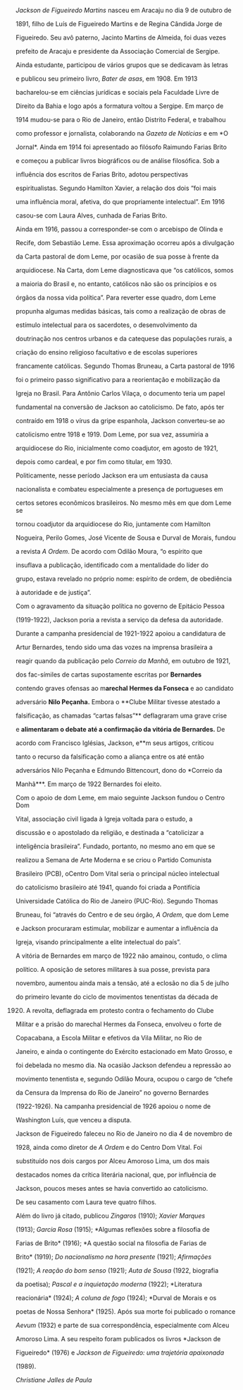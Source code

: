

*Jackson de Figueiredo Martins* nasceu em Aracaju no dia 9 de outubro de

1891, filho de Luís de Figueiredo Martins e de Regina Cândida Jorge de

Figueiredo. Seu avô paterno, Jacinto Martins de Almeida, foi duas vezes

prefeito de Aracaju e presidente da Associação Comercial de Sergipe.



Ainda estudante, participou de vários grupos que se dedicavam às letras

e publicou seu primeiro livro, *Bater de asas*, em 1908. Em 1913

bacharelou-se em ciências jurídicas e sociais pela Faculdade Livre de

Direito da Bahia e logo após a formatura voltou a Sergipe. Em março de

1914 mudou-se para o Rio de Janeiro, então Distrito Federal, e trabalhou

como professor e jornalista, colaborando na *Gazeta de Notícias* e em *O

Jornal*. Ainda em 1914 foi apresentado ao filósofo Raimundo Farias Brito

e começou a publicar livros biográficos ou de análise filosófica. Sob a

influência dos escritos de Farias Brito, adotou perspectivas

espiritualistas. Segundo Hamilton Xavier, a relação dos dois “foi mais

uma influência moral, afetiva, do que propriamente intelectual”. Em 1916

casou-se com Laura Alves, cunhada de Farias Brito.



Ainda em 1916, passou a corresponder-se com o arcebispo de Olinda e

Recife, dom Sebastião Leme. Essa aproximação ocorreu após a divulgação

da Carta pastoral de dom Leme, por ocasião de sua posse à frente da

arquidiocese. Na Carta, dom Leme diagnosticava que “os católicos, somos

a maioria do Brasil e, no entanto, católicos não são os princípios e os

órgãos da nossa vida política”. Para reverter esse quadro, dom Leme

propunha algumas medidas básicas, tais como a realização de obras de

estímulo intelectual para os sacerdotes, o desenvolvimento da

doutrinação nos centros urbanos e da catequese das populações rurais, a

criação do ensino religioso facultativo e de escolas superiores

francamente católicas. Segundo Thomas Bruneau, a Carta pastoral de 1916

foi o primeiro passo significativo para a reorientação e mobilização da

Igreja no Brasil. Para Antônio Carlos Vilaça, o documento teria um papel

fundamental na conversão de Jackson ao catolicismo. De fato, após ter

contraído em 1918 o vírus da gripe espanhola, Jackson converteu-se ao

catolicismo entre 1918 e 1919. Dom Leme, por sua vez, assumiria a

arquidiocese do Rio, inicialmente como coadjutor, em agosto de 1921,

depois como cardeal, e por fim como titular, em 1930.



Politicamente, nesse período Jackson era um entusiasta da causa

nacionalista e combateu especialmente a presença de portugueses em

certos setores econômicos brasileiros. No mesmo mês em que dom Leme se

tornou coadjutor da arquidiocese do Rio, juntamente com Hamilton

Nogueira, Perilo Gomes, José Vicente de Sousa e Durval de Morais, fundou

a revista *A Ordem*. De acordo com Odilão Moura, “o espírito que

insuflava a publicação, identificado com a mentalidade do líder do

grupo, estava revelado no próprio nome: espírito de ordem, de obediência

à autoridade e de justiça”.



Com o agravamento da situação política no governo de Epitácio Pessoa

(1919-1922), Jackson poria a revista a serviço da defesa da autoridade.

Durante a campanha presidencial de 1921-1922 apoiou a candidatura de

Artur Bernardes, tendo sido uma das vozes na imprensa brasileira a

reagir quando da publicação pelo *Correio da Manhã*, em outubro de 1921,

dos fac-símiles de cartas supostamente escritas por **Bernardes**

contendo graves ofensas ao m**arechal Hermes da Fonseca** e ao candidato

adversário **Nilo Peçanha.** Embora o **Clube Militar tivesse atestado a

falsificação, as chamadas “cartas falsas”** deflagraram uma grave crise

e **alimentaram o debate até a confirmação da vitória de Bernardes.** De

acordo com Francisco Iglésias, Jackson, e**m seus artigos, criticou

tanto o recurso da falsificação como a aliança entre os até então

adversários Nilo Peçanha e Edmundo Bittencourt, dono do *Correio da

Manhã***. Em março de 1922 Bernardes foi eleito.



Com o apoio de dom Leme, em maio seguinte Jackson fundou o Centro Dom

Vital, associação civil ligada à Igreja voltada para o estudo, a

discussão e o apostolado da religião, e destinada a “catolicizar a

inteligência brasileira”. Fundado, portanto, no mesmo ano em que se

realizou a Semana de Arte Moderna e se criou o Partido Comunista

Brasileiro (PCB), oCentro Dom Vital seria o principal núcleo intelectual

do catolicismo brasileiro até 1941, quando foi criada a Pontifícia

Universidade Católica do Rio de Janeiro (PUC-Rio). Segundo Thomas

Bruneau, foi “através do Centro e de seu órgão, *A Ordem*, que dom Leme

e Jackson procuraram estimular, mobilizar e aumentar a influência da

Igreja, visando principalmente a elite intelectual do país”.



A vitória de Bernardes em março de 1922 não amainou, contudo, o clima

político. A oposição de setores militares à sua posse, prevista para

novembro, aumentou ainda mais a tensão, até a eclosão no dia 5 de julho

do primeiro levante do ciclo de movimentos tenentistas da década de

1920. A revolta, deflagrada em protesto contra o fechamento do Clube

Militar e a prisão do marechal Hermes da Fonseca, envolveu o forte de

Copacabana, a Escola Militar e efetivos da Vila Militar, no Rio de

Janeiro, e ainda o contingente do Exército estacionado em Mato Grosso, e

foi debelada no mesmo dia. Na ocasião Jackson defendeu a repressão ao

movimento tenentista e, segundo Odilão Moura, ocupou o cargo de “chefe

da Censura da Imprensa do Rio de Janeiro” no governo Bernardes

(1922-1926). Na campanha presidencial de 1926 apoiou o nome de

Washington Luís, que venceu a disputa.



Jackson de Figueiredo faleceu no Rio de Janeiro no dia 4 de novembro de

1928, ainda como diretor de *A Ordem* e do Centro Dom Vital. Foi

substituído nos dois cargos por Alceu Amoroso Lima, um dos mais

destacados nomes da crítica literária nacional, que, por influência de

Jackson, poucos meses antes se havia convertido ao catolicismo.



De seu casamento com Laura teve quatro filhos.



Além do livro já citado, publicou *Zíngaros* (1910); *Xavier Marques*

(1913); *Garcia Rosa* (1915); *Algumas reflexões sobre a filosofia de

Farias de Brito* (1916); *A questão social na filosofia de Farias de

Brito* (1919); *Do nacionalismo na hora presente* (1921); *Afirmações*

(1921); *A reação do bom senso* (1921); *Auta de Sousa* (1922, biografia

da poetisa); *Pascal e a inquietação moderna* (1922); *Literatura

reacionária* (1924); *A coluna de fogo* (1924); *Durval de Morais e os

poetas de Nossa Senhora* (1925). Após sua morte foi publicado o romance

*Aevum* (1932) e parte de sua correspondência, especialmente com Alceu

Amoroso Lima. A seu respeito foram publicados os livros *Jackson de

Figueiredo* (1976) e *Jackson de Figueiredo: uma trajetória apaixonada*

(1989).



*Christiane Jalles de Paula*



